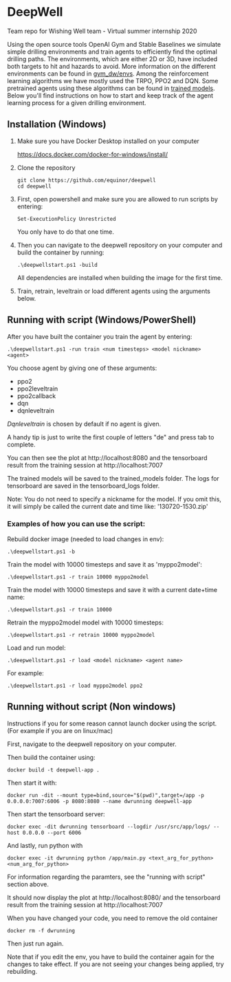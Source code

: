 ﻿# DeepWell
 
Team repo for Wishing Well team - Virtual summer internship 2020

Using the open source tools OpenAI Gym and Stable Baselines we simulate simple drilling environments and train agents to efficiently find the optimal drilling paths. The environments, which are either 2D or 3D, have included both targets to hit and hazards to avoid. More information on the different environments can be found in [gym_dw/envs](https://github.com/equinor/deepwell/blob/dev/env/gym-dw/gym_dw/envs/README.md). Among the reinforcement learning algorithms we have mostly used the TRPO, PPO2 and DQN. Some pretrained agents using these algorithms can be found in [trained models](https://github.com/equinor/deepwell/tree/dev/trained_models). Below you'll find instructions on how to start and keep track of the agent learning process for a given drilling environment.

## Installation (Windows)

1. Make sure you have Docker Desktop installed on your computer

    https://docs.docker.com/docker-for-windows/install/

2. Clone the repository 
    ```
    git clone https://github.com/equinor/deepwell
    cd deepwell
    ```
    
3. First, open powershell and make sure you are allowed to run scripts by entering:
    ```
    Set-ExecutionPolicy Unrestricted
    ```
   You only have to do that one time.

4. Then you can navigate to the deepwell repository on your computer and build the container by running: 
    ```
    .\deepwellstart.ps1 -build
    ```
   All dependencies are installed when building the image for the first time.
   
5. Train, retrain, leveltrain or load different agents using the arguments below.

## Running with script (Windows/PowerShell)

After you have built the container you train the agent by entering:

    .\deepwellstart.ps1 -run train <num timesteps> <model nickname> <agent>

You choose agent by giving one of these arguments:
* ppo2
* ppo2leveltrain
* ppo2callback
* dqn
* dqnleveltrain

*Dqnleveltrain* is chosen by default if no agent is given.

A handy tip is just to write the first couple of letters "de" and press tab to complete.

You can then see the plot at http://localhost:8080 and the tensorboard result from the training session at http://localhost:7007

The trained models will be saved to the trained_models folder. The logs for tensorboard are saved in the tensorboard_logs folder.

Note: You do not need to specify a nickname for the model. If you omit this, it will simply be called the current date and time like: '130720-1530.zip' 



### Examples of how you can use the script:

Rebuild docker image (needed to load changes in env):

    .\deepwellstart.ps1 -b

Train the model with 10000 timesteps and save it as 'myppo2model':

    .\deepwellstart.ps1 -r train 10000 myppo2model

Train the model with 10000 timesteps and save it with a  current date+time name:

    .\deepwellstart.ps1 -r train 10000
  
Retrain the myppo2model model with 10000 timesteps:

    .\deepwellstart.ps1 -r retrain 10000 myppo2model

Load and run model:

    .\deepwellstart.ps1 -r load <model nickname> <agent name>
    
For example:

    .\deepwellstart.ps1 -r load myppo2model ppo2


## Running without script (Non windows)

Instructions if you for some reason cannot launch docker using the script. 
(For example if you are on linux/mac)


First, navigate to the deepwell repository on your computer.

Then build the container using:

  

    docker build -t deepwell-app .

  

Then start it with:

  

    docker run -dit --mount type=bind,source="$(pwd)",target=/app -p 0.0.0.0:7007:6006 -p 8080:8080 --name dwrunning deepwell-app


Then start the tensorboard server:

    docker exec -dit dwrunning tensorboard --logdir /usr/src/app/logs/ --host 0.0.0.0 --port 6006

And lastly, run python with

    docker exec -it dwrunning python /app/main.py <text_arg_for_python> <num_arg_for_python>

For information regarding the paramters, see the "running with script" section above.

It should now display the plot at http://localhost:8080/ and the tensorboard result from the training session at http://localhost:7007
  

  

When you have changed your code, you need to remove the old container
  

    docker rm -f dwrunning

  
Then just run again.
  

Note that if you edit the env, you have to build the container again for the changes to take effect. If you are not seeing your changes being applied, try rebuilding.
